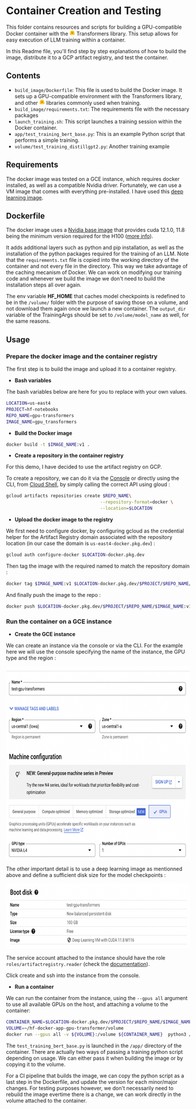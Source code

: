 # Container Creation and Testing 

This folder contains resources and scripts for building a GPU-compatible Docker container with the <img src="./images/HF.png" width="15" height="15"> Transformers library. This setup allows for easy execution of LLM training within a container. 

In this Readme file, you'll find step by step explanations of how to build the image, distribute it to a GCP artifact registry, and test the container. 

## Contents

- `build_image/Dockerfile`: This file is used to build the Docker image. It sets up a GPU-compatible 
environment with the Transformers library, and other <img src="./images/HF.png" width="15" height="15"> libraries commonly used when training.
- `build_image/requirements.txt`: The requirements file with the necessary packages
- `launch_training.sh`: This script launches a training session within the Docker container.
- `app/test_training_bert_base.py`: This is an example Python script that performs a simple training.
- `volume/test_training_distillgpt2.py`: Another training example

## Requirements

The docker image was tested on a GCE instance, which requires docker installed, as well as a compatible Nvidia driver. Fortunately, we can use a VM image that comes with everything pre-installed. I have used this [deep learning image](https://console.cloud.google.com/compute/imagesDetail/projects/ml-images/global/images/c0-deeplearning-common-gpu-v20240128-debian-11-py310?project=hf-notebooks). 

## Dockerfile

The docker image uses a [Nvidia base image](https://hub.docker.com/layers/nvidia/cuda/12.1.0-base-ubuntu22.04/images/sha256-cdfb329c976faa680681226b22674b85a91c4f7e3bbce583a69d371b04f4ca40?context=explore) that provides cuda 12.1.0, 11.8 being the minimum version required for the H100 ([more info](https://forums.developer.nvidia.com/t/minimum-required-cuda-version-by-gpu/276955)).

It adds additional layers such as python and pip installation, as well as the installation of the python packages required for the training of an LLM. Note that the `requirements.txt` file is copied into the working directory of the container and not every file in the directory. This way we take advantage of the caching mecanism of Docker. We can work on modifying our training code and whenever we build the image we don't need to build the installation steps all over again.

The env variable **HF_HOME** that caches model checkpoints is redefined to be in the `/volume/` folder with the purpose of saving those on a volume, and not download them again once we launch a new container. The `output_dir` variable of the TrainingArgs should be set to `/volume/model_name` as well, for the same reasons.


## Usage


### Prepare the docker image and the container registry

The first step is to build the image and upload it to a container registry. 

- **Bash variables**
  
The bash variables below are here for you to replace with your own values.

```bash
LOCATION=us-east4
PROJECT=hf-notebooks
REPO_NAME=gpu-transformers
IMAGE_NAME=gpu_transformers
```

- **Build the Docker image**

```bash
docker build -t $IMAGE_NAME:v1 .
```

- **Create a repository in the container registry**


For this demo, I have decided to use the artifact registry on GCP. 

To create a repository, we can do it via the [Console](https://cloud.google.com/artifact-registry/docs/repositories/create-repos) or directly using the CLI, from [Cloud Shell](https://cloud.google.com/shell), by simply calling the correct API using gloud : 

```bash
gcloud artifacts repositories create $REPO_NAME\
                                    --repository-format=docker \
                                    --location=$LOCATION
```

- **Upload the docker image to the registry**

We first need to configure docker, by configuring gcloud as the credential helper for the Artifact Registry domain associated with the repository location (in our case the domain is `us-east4-docker.pkg.dev`)  :

```bash
gcloud auth configure-docker $LOCATION-docker.pkg.dev
```

Then tag the image with the required named to match the repository domain : 

```bash
docker tag $IMAGE_NAME:v1 $LOCATION-docker.pkg.dev/$PROJECT/$REPO_NAME/$IMAGE_NAME:v1
```

And finally push the image to the repo : 

```bash
docker push $LOCATION-docker.pkg.dev/$PROJECT/$REPO_NAME/$IMAGE_NAME:v1
```

### Run the container on a GCE instance

- **Create the GCE instance**

We can create an instance via the console or via the CLI. For the example here we will use the console specifying the name of the instance, the GPU type and the region : 

<img src="./images/GCE_Instance_creation_1.png" width="701" height="528">

The other important detail is to use a deep learning image as mentionned above and define a sufficient disk size for the model checkpoints :

<img src="./images/GCE_Instance_creation_2.png" width="700" height="178">

The service account attached to the instance should have the role `roles/artifactregistry.reader` (check the [documentation](https://cloud.google.com/artifact-registry/docs/access-control)).

Click create and ssh into the instance from the console. 

- **Run a container**

We can run the container from the instance, using the `--gpus all` argument to use all available GPUs on the host, and attaching a volume to the container: 

```bash
CONTAINER_NAME=$LOCATION-docker.pkg.dev/$PROJECT/$REPO_NAME/$IMAGE_NAME:v1
VOLUME=~/hf-docker-app-gpu-transformer/volume
docker run --gpus all -v ${VOLUME}:/volume ${CONTAINER_NAME}  python3 /app/test_training_bert_base.py
```

The `test_training_bert_base.py` is launched in the `/app/` directory of the container. There are actually two ways of passing a training python script depending on usage. We can either pass it when building the image or by copying it to the volume. 

For a CI pipeline that builds the image, we can copy the python script as a last step in the Dockerfile, and update the version for each minor/major changes. 
For testing purposes however, we don't necessarily need to rebuild the image evertime there is a change, we can work directly in the volume attached to the container.



